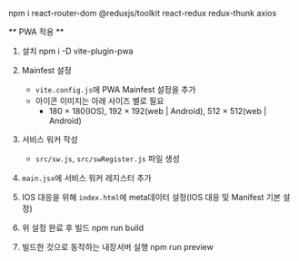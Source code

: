 <!-- ** Git 호스트와 연동 **
0. 프로젝트 폴더까지 이동
1. git 초기화 : git init
2. 기본 브런치 변경 : git branch -M main
[git branch -M 브런치명]
3. 레파지토리 Remote : git remote add [리모트명] [레파지토리 주소]
git remote add origin [레파지토리 주소]
4. Remote 확인 : git remote -v
-'또는'의 의미
5. 처음 푸시할 때 뭔가 경고창이나 에러가 떴을 때
git push -u origin main
git push -u  [리모트명]  [브런치명]
(((vscode > pull,push > push to)))

** 브런치 변경 **
1. 브런치 변경 : git checkout [브런치명]

** 브런치 생성 **
1. 브런치 생성(로컬) : git branch [브런치명]
2. 브런치 호스트에 push(호스트) : git push -u  [리모트명] [새로운 브런치명]
3. 브런치 확인(-a : 로컬과 호스트 모두 확인) : git branch -a [브런치명]

** 브런치 Merge **
1. 기본 브런치로 변경 : git checkout[기본 브런치 명]
2. 프로젝트 브런치와 기본 브런치 Merge : git merge [프로젝트 브런치명]

** 브런치 삭제 **
1. 로컬에 브런치 삭제 : git branch -d [브런치명]
2. 호스트 브런치 삭제 : [리모트명] -d [삭제할 브런치명]  -->

npm i react-router-dom @reduxjs/toolkit react-redux redux-thunk axios

** PWA 적용 **
1. 설치
    npm i -D vite-plugin-pwa

2. Mainfest 설정
    - `vite.config.js`에 PWA Mainfest 설정을 추가
    - 아이콘 이미지는 아래 사이즈 별로 필요
        - 180 × 180(IOS), 192 × 192(web | Android), 512 × 512(web | Android)

3. 서비스 워커 작성
    - `src/sw.js`, `src/swRegister.js` 파일 생성


4. `main.jsx`에 서비스 워커 레지스터 추가


5. IOS 대응을 위해 `index.html`에 meta데이터 설정(IOS 대응 및 Manifest 기본 설정)


6. 위 설정 완료 후 빌드 
    npm run build

7. 빌드한 것으로 동작하는 내장서버 실행
    npm run preview